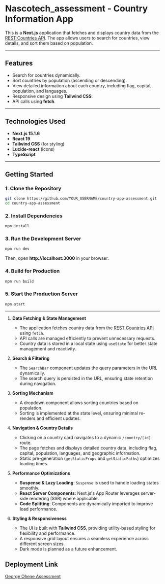 # Nascotech_assessment - Country Information App

This is a **Next.js** application that fetches and displays country data from the [REST Countries API](https://restcountries.com/). The app allows users to search for countries, view details, and sort them based on population.

---
## Features
- Search for countries dynamically.
- Sort countries by population (ascending or descending).
- View detailed information about each country, including flag, capital, population, and languages.
- Responsive design using **Tailwind CSS**.
- API calls using **fetch**.

---
## Technologies Used
- **Next.js 15.1.6**
- **React 19**
- **Tailwind CSS** (for styling)
- **Lucide-react** (icons)
- **TypeScript**

---
## Getting Started

### 1. Clone the Repository
```sh
git clone https://github.com/YOUR_USERNAME/country-app-assessment.git
cd country-app-assessment
```

### 2. Install Dependencies
```sh
npm install
```

### 3. Run the Development Server
```sh
npm run dev
```

Then, open **http://localhost:3000** in your browser.

### 4. Build for Production
```sh
npm run build
```

### 5. Start the Production Server
```sh
npm start
```
---
1. **Data Fetching & State Management**  
   - The application fetches country data from the [REST Countries API](https://restcountries.com/) using `fetch`.  
   - API calls are managed efficiently to prevent unnecessary requests.  
   - Country data is stored in a local state using `useState` for better state management and reactivity.

2. **Search & Filtering**  
   - The `SearchBar` component updates the query parameters in the URL dynamically.    
   - The search query is persisted in the URL, ensuring state retention during navigation.

3. **Sorting Mechanism**  
   - A dropdown component allows sorting countries based on population.  
   - Sorting is implemented at the state level, ensuring minimal re-renders and efficient updates.

4. **Navigation & Country Details**  
   - Clicking on a country card navigates to a dynamic `/country/[id]` route.  
   - The page fetches and displays detailed country data, including flag, capital, population, languages, and geographic information.  
   - Static pre-generation (`getStaticProps` and `getStaticPaths`) optimizes loading times.

5. **Performance Optimizations**  
   - **Suspense & Lazy Loading**: `Suspense` is used to handle loading states smoothly.  
   - **React Server Components**: Next.js's App Router leverages server-side rendering (SSR) where applicable.  
   - **Code Splitting**: Components are dynamically imported to improve load performance.  

6. **Styling & Responsiveness**  
   - The UI is built with **Tailwind CSS**, providing utility-based styling for flexibility and performance.  
   - A responsive grid layout ensures a seamless experience across different screen sizes.  
   - Dark mode is planned as a future enhancement.

## Deployment Link
[George Ohene Assessment](https://nascotech-assessment.vercel.app/)

